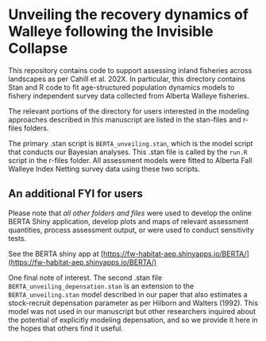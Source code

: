 # Unveiling the recovery dynamics of Walleye following the Invisible Collapse
This repository contains code to support assessing inland fisheries across landscapes as per Cahill et al. 202X. In particular, this directory contains Stan and R code to fit age-structured population dynamics models to fishery independent survey data collected from Alberta Walleye fisheries. 

The relevant portions of the directory for users interested in the modeling approaches described in this manuscript are listed in the stan-files and r-files folders.  

The primary .stan script is `BERTA_unveiling.stan`, which is the model script that conducts our Bayesian analyses.  This .stan file is called by the `run.R` script in the r-files folder.  All assessment models were fitted to Alberta Fall Walleye Index Netting survey data using these two scripts.

## An additional FYI for users
Please note that *all other folders and files* were used to develop the online BERTA Shiny application, develop plots and maps of relevant assessment quantities, process assessment output, or were used to conduct sensitivity tests. 

See the BERTA shiny app at [https://fw-habitat-aep.shinyapps.io/BERTA/](https://fw-habitat-aep.shinyapps.io/BERTA/)

One final note of interest.  The second .stan file `BERTA_unveiling_depensation.stan` is an extension to the `BERTA_unveiling.stan` model described in our paper that also estimates a stock-recruit depensation parameter as per Hilborn and Walters (1992).  This model was not used in our manuscript but other researchers inquired about the potential of explicitly modeling depensation, and so we provide it here in the hopes that others find it useful. 
